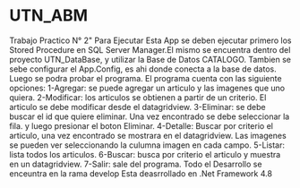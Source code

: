 # UTN_ABM
Trabajo Practico N° 2"
Para Ejecutar Esta App se deben ejecutar primero los Stored Procedure en SQL Server Manager.El mismo se encuentra dentro del proyecto UTN_DataBase, y utilizar la Base de Datos CATALOGO. Tambien se sebe configurar el App.Config, es ahi donde conecta a la base de datos. 
Luego se podra probar el programa. 
El programa cuenta con las siguiente opciones:
1-Agregar: se puede agregar un articulo y las imagenes que uno quiera.
2-Modificar: los articulos se obtienen a partir de un criterio. El articulo se debe modificar desde el datagridview.
3-Eliminar: se debe buscar el id que quiere eliminar. Una vez encontrado se debe seleccionar la fila. y luego presionar el boton Eliminar.
4-Detalle: Buscar por criterio el articulo, una vez encontrado se mostrara en el datagridview. Las imagenes se pueden ver seleccionando la culumna imagen en cada campo.
5-Listar: lista todos los articulos.
6-Buscar: busca por criterio el articulo y muestra en un datagridview.
7-Salir: sale del programa.
Todo el Desarrollo se enceuntra en la rama develop
Esta deasrrollado en .Net Framework 4.8

